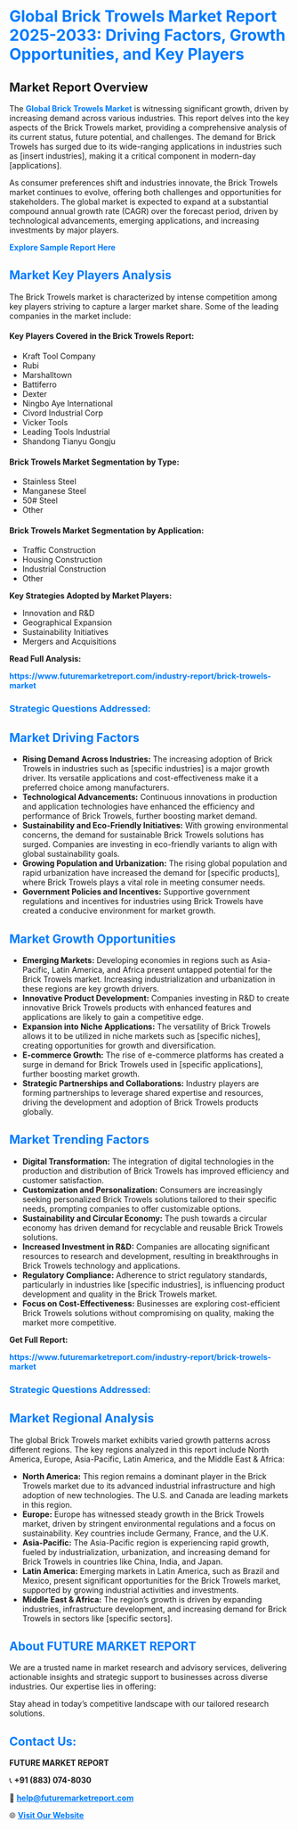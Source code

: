 <h1 style="color: #007BFF;">Global Brick Trowels Market Report 2025-2033: Driving Factors, Growth Opportunities, and Key Players</h1>

<section id="overview">
<h2>Market Report Overview</h2>
<p>The <a href="https://www.futuremarketreport.com/industry-report/brick-trowels-market" style="color: #007BFF; text-decoration: none;"><strong>Global Brick Trowels Market</strong></a> is witnessing significant growth, driven by increasing demand across various industries. This report delves into the key aspects of the Brick Trowels market, providing a comprehensive analysis of its current status, future potential, and challenges. The demand for Brick Trowels has surged due to its wide-ranging applications in industries such as [insert industries], making it a critical component in modern-day [applications].</p>
<p>As consumer preferences shift and industries innovate, the Brick Trowels market continues to evolve, offering both challenges and opportunities for stakeholders. The global market is expected to expand at a substantial compound annual growth rate (CAGR) over the forecast period, driven by technological advancements, emerging applications, and increasing investments by major players.</p>
</section>

<section id="overview">
<p><a href="https://www.futuremarketreport.com/request-sample/reportId=90986" style="color: #007BFF; text-decoration: none;"><strong>Explore Sample Report Here</strong></a></p>
</section>

<section id="key-players">
<h2 style="color: #007BFF;">Market Key Players Analysis</h2>
<p>The Brick Trowels market is characterized by intense competition among key players striving to capture a larger market share. Some of the leading companies in the market include:</p>
<h4>Key Players Covered in the Brick Trowels Report:</h4>
<ul><li>Kraft Tool Company</li><li>Rubi</li><li>Marshalltown</li><li>Battiferro</li><li>Dexter</li><li>Ningbo Aye International</li><li>Civord Industrial Corp</li><li>Vicker Tools</li><li>Leading Tools Industrial</li><li>Shandong Tianyu Gongju</li></ul>
<h4>Brick Trowels Market Segmentation by Type:</h4>
<ul><li>Stainless Steel</li><li>Manganese Steel</li><li>50# Steel</li><li>Other</li></ul>

<h4>Brick Trowels Market Segmentation by Application:</h4>
<ul><li>Traffic Construction</li><li>Housing Construction</li><li>Industrial Construction</li><li>Other</li></ul>
<p><strong>Key Strategies Adopted by Market Players:</strong></p>
<ul>
<li>Innovation and R&D</li>
<li>Geographical Expansion</li>
<li>Sustainability Initiatives</li>
<li>Mergers and Acquisitions</li>
</ul>
</section>

<section>
<p><strong>Read Full Analysis: </strong></p><a href="https://www.futuremarketreport.com/industry-report/brick-trowels-market" style="color: #007BFF; text-decoration: none;"><strong>https://www.futuremarketreport.com/industry-report/brick-trowels-market</strong></a>
<h3 style="color: #007BFF;">Strategic Questions Addressed:</h3>
</section>

<section id="driving-factors">
<h2 style="color: #007BFF;">Market Driving Factors</h2>
<ul>
<li><strong>Rising Demand Across Industries:</strong> The increasing adoption of Brick Trowels in industries such as [specific industries] is a major growth driver. Its versatile applications and cost-effectiveness make it a preferred choice among manufacturers.</li>
<li><strong>Technological Advancements:</strong> Continuous innovations in production and application technologies have enhanced the efficiency and performance of Brick Trowels, further boosting market demand.</li>
<li><strong>Sustainability and Eco-Friendly Initiatives:</strong> With growing environmental concerns, the demand for sustainable Brick Trowels solutions has surged. Companies are investing in eco-friendly variants to align with global sustainability goals.</li>
<li><strong>Growing Population and Urbanization:</strong> The rising global population and rapid urbanization have increased the demand for [specific products], where Brick Trowels plays a vital role in meeting consumer needs.</li>
<li><strong>Government Policies and Incentives:</strong> Supportive government regulations and incentives for industries using Brick Trowels have created a conducive environment for market growth.</li>
</ul>
</section>

<section id="growth-opportunities">
<h2 style="color: #007BFF;">Market Growth Opportunities</h2>
<ul>
<li><strong>Emerging Markets:</strong> Developing economies in regions such as Asia-Pacific, Latin America, and Africa present untapped potential for the Brick Trowels market. Increasing industrialization and urbanization in these regions are key growth drivers.</li>
<li><strong>Innovative Product Development:</strong> Companies investing in R&D to create innovative Brick Trowels products with enhanced features and applications are likely to gain a competitive edge.</li>
<li><strong>Expansion into Niche Applications:</strong> The versatility of Brick Trowels allows it to be utilized in niche markets such as [specific niches], creating opportunities for growth and diversification.</li>
<li><strong>E-commerce Growth:</strong> The rise of e-commerce platforms has created a surge in demand for Brick Trowels used in [specific applications], further boosting market growth.</li>
<li><strong>Strategic Partnerships and Collaborations:</strong> Industry players are forming partnerships to leverage shared expertise and resources, driving the development and adoption of Brick Trowels products globally.</li>
</ul>
</section>

<section id="trending-factors">
<h2 style="color: #007BFF;">Market Trending Factors</h2>
<ul>
<li><strong>Digital Transformation:</strong> The integration of digital technologies in the production and distribution of Brick Trowels has improved efficiency and customer satisfaction.</li>
<li><strong>Customization and Personalization:</strong> Consumers are increasingly seeking personalized Brick Trowels solutions tailored to their specific needs, prompting companies to offer customizable options.</li>
<li><strong>Sustainability and Circular Economy:</strong> The push towards a circular economy has driven demand for recyclable and reusable Brick Trowels solutions.</li>
<li><strong>Increased Investment in R&D:</strong> Companies are allocating significant resources to research and development, resulting in breakthroughs in Brick Trowels technology and applications.</li>
<li><strong>Regulatory Compliance:</strong> Adherence to strict regulatory standards, particularly in industries like [specific industries], is influencing product development and quality in the Brick Trowels market.</li>
<li><strong>Focus on Cost-Effectiveness:</strong> Businesses are exploring cost-efficient Brick Trowels solutions without compromising on quality, making the market more competitive.</li>
</ul>
</section>

<section>
<p><strong>Get Full Report: </strong></p><a href="https://www.futuremarketreport.com/industry-report/brick-trowels-market" style="color: #007BFF; text-decoration: none;"><strong>https://www.futuremarketreport.com/industry-report/brick-trowels-market</strong></a>
<h3 style="color: #007BFF;">Strategic Questions Addressed:</h3>
</section>


<section id="regional-analysis">
<h2 style="color: #007BFF;">Market Regional Analysis</h2>
<p>The global Brick Trowels market exhibits varied growth patterns across different regions. The key regions analyzed in this report include North America, Europe, Asia-Pacific, Latin America, and the Middle East & Africa:</p>
<ul>
<li><strong>North America:</strong> This region remains a dominant player in the Brick Trowels market due to its advanced industrial infrastructure and high adoption of new technologies. The U.S. and Canada are leading markets in this region.</li>
<li><strong>Europe:</strong> Europe has witnessed steady growth in the Brick Trowels market, driven by stringent environmental regulations and a focus on sustainability. Key countries include Germany, France, and the U.K.</li>
<li><strong>Asia-Pacific:</strong> The Asia-Pacific region is experiencing rapid growth, fueled by industrialization, urbanization, and increasing demand for Brick Trowels in countries like China, India, and Japan.</li>
<li><strong>Latin America:</strong> Emerging markets in Latin America, such as Brazil and Mexico, present significant opportunities for the Brick Trowels market, supported by growing industrial activities and investments.</li>
<li><strong>Middle East & Africa:</strong> The region’s growth is driven by expanding industries, infrastructure development, and increasing demand for Brick Trowels in sectors like [specific sectors].</li>
</ul>
</section>

<footer>
<h2 style="color: #007BFF;">About FUTURE MARKET REPORT</h2>
<p>We are a trusted name in market research and advisory services, delivering actionable insights and strategic support to businesses across diverse industries. Our expertise lies in offering:</p>

<p>Stay ahead in today’s competitive landscape with our tailored research solutions.</p>

<h2 style="color: #007BFF;">Contact Us:</h2>
<p><strong>FUTURE MARKET REPORT</strong></p>
<p>📞 <strong>+91 (883) 074-8030</strong></p>
<p>📧 <strong><a href="mailto:help@futuremarketreport.com" style="color: #007BFF;">help@futuremarketreport.com</a></strong></p>
<p>🌐 <strong><a href="https://www.futuremarketreport.com/" style="color: #007BFF;">Visit Our Website</a></strong></p>
</footer>